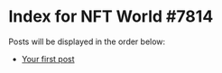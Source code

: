 # Index for NFT World #7814
Posts will be displayed in the order below:

- [Your first post](./001-first.md)

